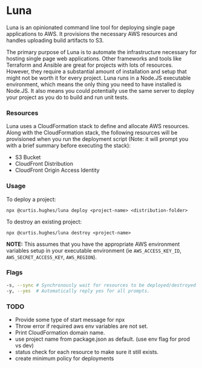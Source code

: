 # Luna
Luna is an opinionated command line tool for deploying single page applications to AWS. It provisions the necessary AWS resources and handles uploading build artifacts to S3. 

The primary purpose of Luna is to automate the infrastructure necessary for hosting single page web applications. Other frameworks and tools like Terraform and Ansible are great for projects with lots of resources. However, they require a substantial amount of installation and setup that might not be worth it for every project. Luna runs in a Node.JS executable environment, which means the only thing you need to have installed is Node.JS. It also means you could potentially use the same server to deploy your project as you do to build and run unit tests.

### Resources
Luna uses a CloudFormation stack to define and allocate AWS resources. Along with the CloudFormation stack, the following resources will be provisioned when you run the deployment script (Note: it will prompt you with a brief summary before executing the stack): 
* S3 Bucket
* CloudFront Distribution
* CloudFront Origin Access Identity

### Usage
To deploy a project:
```
npx @curtis.hughes/luna deploy <project-name> <distribution-folder>
```

To destroy an existing project: 
```
npx @curtis.hughes/luna destroy <project-name>
```

**NOTE:** This assumes that you have the appropriate AWS environment variables setup in your executable environment (ie `AWS_ACCESS_KEY_ID`, `AWS_SECRET_ACCESS_KEY`, `AWS_REGION`). 

### Flags
```bash
-s, --sync # Synchronously wait for resources to be deployed/destroyed
-y, --yes  # Automatically reply yes for all prompts.
```

### TODO
* Provide some type of start message for npx
* Throw error if required aws env variables are not set.
* Print CloudFormation domain name.
* use project name from package.json as default. (use env flag for prod vs dev)
* status check for each resource to make sure it still exists.
* create minimum policy for deployments
